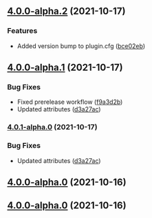 ## [4.0.0-alpha.2](https://github.com/godot-escoria/escoria-core/compare/v0.0.0...v4.0.0-alpha.2) (2021-10-17)


### Features

* Added version bump to plugin.cfg ([bce02eb](https://github.com/godot-escoria/escoria-core/commit/bce02eba237be3bee3c7bc3d843cb370a50c155a))



## [4.0.0-alpha.1](https://github.com/godot-escoria/escoria-core/compare/v0.0.0...v4.0.0-alpha.1) (2021-10-17)


### Bug Fixes

* Fixed prerelease workflow ([f9a3d2b](https://github.com/godot-escoria/escoria-core/commit/f9a3d2b74fd76691aba5b7f8bd13d10cab01db79))
* Updated attributes ([d3a27ac](https://github.com/godot-escoria/escoria-core/commit/d3a27ac770151cee6281e6569e98ad17fdb6af96))



### [4.0.1-alpha.0](https://github.com/godot-escoria/escoria-core/compare/v0.0.0...v4.0.1-alpha.0) (2021-10-17)


### Bug Fixes

* Updated attributes ([d3a27ac](https://github.com/godot-escoria/escoria-core/commit/d3a27ac770151cee6281e6569e98ad17fdb6af96))



## [4.0.0-alpha.0](https://github.com/godot-escoria/escoria-core/compare/v0.0.0...v4.0.0-alpha.0) (2021-10-16)



## [4.0.0-alpha.0](https://github.com/godot-escoria/escoria-core/compare/v0.0.0...v4.0.0-alpha.0) (2021-10-16)

